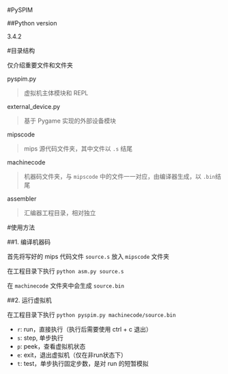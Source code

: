 #PySPIM

##Python version

3.4.2

#目录结构

仅介绍重要文件和文件夹

pyspim.py

> 虚拟机主体模块和 REPL

external_device.py

> 基于 Pygame 实现的外部设备模块

mipscode

> mips 源代码文件夹，其中文件以 `.s` 结尾

machinecode

> 机器码文件夹，与 `mipscode` 中的文件一一对应，由编译器生成，以 `.bin`结尾

assembler

> 汇编器工程目录，相对独立

#使用方法

##1. 编译机器码

首先将写好的 mips 代码文件 `source.s` 放入 `mipscode` 文件夹

在工程目录下执行 `python asm.py source.s`

在 `machinecode` 文件夹中会生成 `source.bin`

##2. 运行虚拟机

在工程目录下执行 `python pyspim.py machinecode/source.bin`

- `r`: run，直接执行（执行后需要使用 ctrl + c 退出）
- `s`: step, 单步执行
- `p`: peek，查看虚拟机状态
- `e`: exit，退出虚拟机（仅在非run状态下）
- `t`: test，单步执行固定步数，是对 run 的短暂模拟
